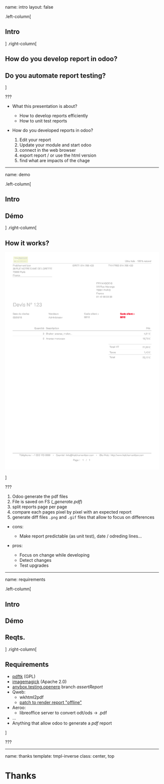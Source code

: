 name: intro
layout: false

.left-column[
  ## Intro
]
.right-column[

## How do you develop report in odoo?

## Do you automate report testing?

]

???

* What this presentation is about? 
    
    * How to develop reports efficiently
    * How to unit test reports

* How do you developed reports in odoo?

    1. Edit your report
    2. Update your module and start odoo
    3. connect in the web browser
    4. export report / or use the html version
    5. find what are impacts of the chage


---

name: demo

.left-column[
  ## Intro
  ## Démo
]
.right-column[

## How it works?

![Diff](img/diff.png)

]

???

1. Odoo generate the pdf files
2. File is saved on FS (*_generate.pdf*)
3. split reports page per page
4. compare each pages pixel by pixel with an expected report
5. generate diff files `.png` and `.gif` files that allow to focus on
   differences

* cons:

    * Make report predictable (as unit test), date / odreding lines...

* pros:

    * Focus on change while developing
    * Detect changes
    * Test upgrades

---

name: requirements

.left-column[
  ## Intro
  ## Démo
  ## Reqts.
]
.right-column[

## Requirements

* [pdftk](https://www.pdflabs.com/docs/pdftk-man-page/) (GPL)
* [imagemagick](www.imagemagick.org) (Apache 2.0)
* [anybox.testing.openerp](
  https://bitbucket.org/anybox/anybox.testing.openerp/branch/assertReport
  "Assert report") branch *assertReport*
* Qweb:
    * wkhtml2pdf
    * [patch to render report "offline"](
      https://github.com/OCA/OCB/pulls/550 
      "PR to generate Qweb report without server")
* Aeroo:
    * libreoffice server to convert odt/ods -> .pdf
* ... 
* Anything that allow odoo to generate a *pdf* report

]

???

---

name: thanks
template: tmpl-inverse
class: center, top

# Thanks
